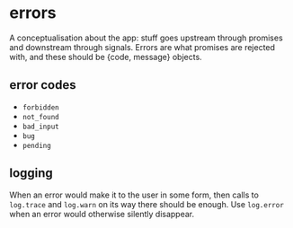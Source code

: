 # errors

A conceptualisation about the app: stuff goes upstream through promises and
downstream through signals. Errors are what promises are rejected with, and
these should be {code, message} objects.


## error codes

* `forbidden`
* `not_found`
* `bad_input`
* `bug`
* `pending`


## logging

When an error would make it to the user in some form, then calls to `log.trace`
and `log.warn` on its way there should be enough. Use `log.error` when an error
would otherwise silently disappear.
